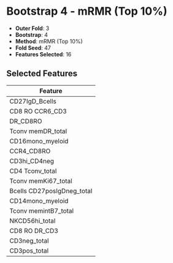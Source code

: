 # Bootstrap 4 - mRMR (Top 10%)

- **Outer Fold**: 3
- **Bootstrap**: 4
- **Method**: mRMR (Top 10%)
- **Fold Seed**: 47
- **Features Selected**: 16

## Selected Features

| Feature |
|---------|
| CD27IgD_Bcells |
| CD8 RO CCR6_CD3 |
| DR_CD8RO |
| Tconv memDR_total |
| CD16mono_myeloid |
| CCR4_CD8RO |
| CD3hi_CD4neg |
| CD4 Tconv_total |
| Tconv memKi67_total |
| Bcells CD27posIgDneg_total |
| CD14mono_myeloid |
| Tconv memintB7_total |
| NKCD56hi_total |
| CD8 RO DR_CD3 |
| CD3neg_total |
| CD3pos_total |
